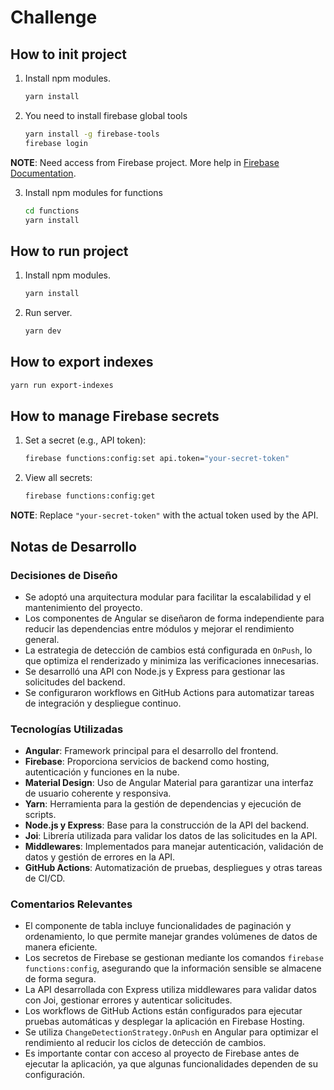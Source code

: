 # Challenge

## How to init project

1. Install npm modules.
    ```sh
    yarn install
    ```

2. You need to install firebase global tools
    ```sh
    yarn install -g firebase-tools
    firebase login
    ```
  __NOTE__: Need access from Firebase project. More help in [Firebase Documentation](https://firebase.google.com/docs/functions/get-started).

3. Install npm modules for functions
    ```sh
    cd functions
    yarn install
    ```

## How to run project

1. Install npm modules.
    ```sh
    yarn install
    ```

2. Run server.
    ```sh
    yarn dev
    ```

## How to export indexes

```sh
yarn run export-indexes
```

## How to manage Firebase secrets

1. Set a secret (e.g., API token):
    ```sh
    firebase functions:config:set api.token="your-secret-token"
    ```

2. View all secrets:
    ```sh
    firebase functions:config:get
    ```

__NOTE__: Replace `"your-secret-token"` with the actual token used by the API.

## Notas de Desarrollo

### Decisiones de Diseño
- Se adoptó una arquitectura modular para facilitar la escalabilidad y el mantenimiento del proyecto.
- Los componentes de Angular se diseñaron de forma independiente para reducir las dependencias entre módulos y mejorar el rendimiento general.
- La estrategia de detección de cambios está configurada en `OnPush`, lo que optimiza el renderizado y minimiza las verificaciones innecesarias.
- Se desarrolló una API con Node.js y Express para gestionar las solicitudes del backend.
- Se configuraron workflows en GitHub Actions para automatizar tareas de integración y despliegue continuo.

### Tecnologías Utilizadas
- **Angular**: Framework principal para el desarrollo del frontend.
- **Firebase**: Proporciona servicios de backend como hosting, autenticación y funciones en la nube.
- **Material Design**: Uso de Angular Material para garantizar una interfaz de usuario coherente y responsiva.
- **Yarn**: Herramienta para la gestión de dependencias y ejecución de scripts.
- **Node.js y Express**: Base para la construcción de la API del backend.
- **Joi**: Librería utilizada para validar los datos de las solicitudes en la API.
- **Middlewares**: Implementados para manejar autenticación, validación de datos y gestión de errores en la API.
- **GitHub Actions**: Automatización de pruebas, despliegues y otras tareas de CI/CD.

### Comentarios Relevantes
- El componente de tabla incluye funcionalidades de paginación y ordenamiento, lo que permite manejar grandes volúmenes de datos de manera eficiente.
- Los secretos de Firebase se gestionan mediante los comandos `firebase functions:config`, asegurando que la información sensible se almacene de forma segura.
- La API desarrollada con Express utiliza middlewares para validar datos con Joi, gestionar errores y autenticar solicitudes.
- Los workflows de GitHub Actions están configurados para ejecutar pruebas automáticas y desplegar la aplicación en Firebase Hosting.
- Se utiliza `ChangeDetectionStrategy.OnPush` en Angular para optimizar el rendimiento al reducir los ciclos de detección de cambios.
- Es importante contar con acceso al proyecto de Firebase antes de ejecutar la aplicación, ya que algunas funcionalidades dependen de su configuración.
